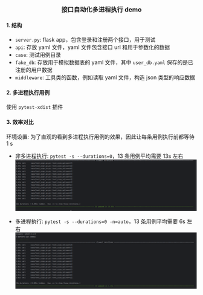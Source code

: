 <div>
    <h3 align="center">接口自动化多进程执行 demo</h3>
</div>



#### 1. 结构
- `server.py`: flask app，包含登录和注册两个接口，用于测试
- `api`: 存放 yaml 文件，yaml 文件包含接口 url 和用于参数化的数据
- `case`: 测试用例目录
- `fake_db`: 存放用于模拟数据表的 yaml 文件，其中 `user_db.yaml` 保存的是已注册的用户数据
- `middleware`: 工具类的函数，例如读取 yaml 文件，构造 json 类型的响应数据


#### 2. 多进程执行用例
使用 `pytest-xdist` 插件


#### 3. 效率对比

环境设置: 为了直观的看到多进程执行用例的效果，因此让每条用例执行前都等待 1 s

- 非多进程执行: `pytest -s --durations=0`，13 条用例平均需要 13s 左右
![](./imgs/1.png)

- 多进程执行: `pytest -s --durations=0 -n=auto`，13 条用例平均需要 6s 左右
![](./imgs/2.png)